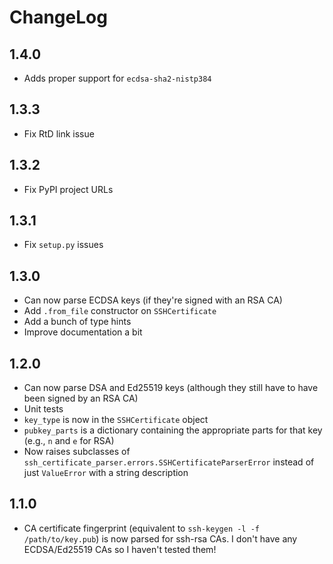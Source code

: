 ChangeLog
=========

1.4.0
-----

- Adds proper support for `ecdsa-sha2-nistp384`

1.3.3
-----

- Fix RtD link issue

1.3.2
-----

- Fix PyPI project URLs

1.3.1
-----

- Fix `setup.py` issues

1.3.0
-----

- Can now parse ECDSA keys (if they're signed with an RSA CA)
- Add `.from_file` constructor on `SSHCertificate`
- Add a bunch of type hints
- Improve documentation a bit

1.2.0
-----

- Can now parse DSA and Ed25519 keys (although they still have to have been signed by an RSA CA)
- Unit tests
- `key_type` is now in the `SSHCertificate` object
- `pubkey_parts` is a dictionary containing the appropriate parts for that key (e.g., `n` and `e` for RSA)
- Now raises subclasses of `ssh_certificate_parser.errors.SSHCertificateParserError` instead of just `ValueError` with a string description

1.1.0
-----

- CA certificate fingerprint (equivalent to `ssh-keygen -l -f /path/to/key.pub`) is now parsed for ssh-rsa CAs. I don't have any ECDSA/Ed25519 CAs so I haven't tested them!
